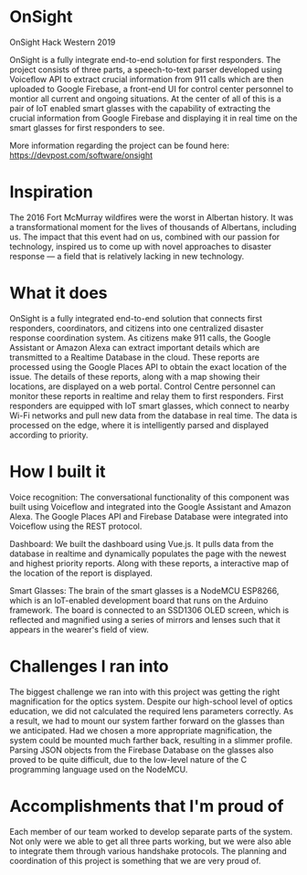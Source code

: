 # OnSight
OnSight Hack Western 2019

OnSight is a fully integrate end-to-end solution for first responders. The project consists of three parts, a speech-to-text parser developed using Voiceflow API to extract crucial information from 911 calls which are then uploaded to Google Firebase, a front-end UI for control center personnel to montior all current and ongoing situations. At the center of all of this is a pair of IoT enabled smart glasses with the capability of extracting the crucial information from Google Firebase and displaying it in real time on the smart glasses for first responders to see. 

More information regarding the project can be found here: https://devpost.com/software/onsight

# Inspiration
The 2016 Fort McMurray wildfires were the worst in Albertan history. It was a transformational moment for the lives of thousands of Albertans, including us. The impact that this event had on us, combined with our passion for technology, inspired us to come up with novel approaches to disaster response — a field that is relatively lacking in new technology.

# What it does
OnSight is a fully integrated end-to-end solution that connects first responders, coordinators, and citizens into one centralized disaster response coordination system. As citizens make 911 calls, the Google Assistant or Amazon Alexa can extract important details which are transmitted to a Realtime Database in the cloud. These reports are processed using the Google Places API to obtain the exact location of the issue. The details of these reports, along with a map showing their locations, are displayed on a web portal. Control Centre personnel can monitor these reports in realtime and relay them to first responders. First responders are equipped with IoT smart glasses, which connect to nearby Wi-Fi networks and pull new data from the database in real time. The data is processed on the edge, where it is intelligently parsed and displayed according to priority.

# How I built it
Voice recognition: The conversational functionality of this component was built using Voiceflow and integrated into the Google Assistant and Amazon Alexa. The Google Places API and Firebase Database were integrated into Voiceflow using the REST protocol.

Dashboard: We built the dashboard using Vue.js. It pulls data from the database in realtime and dynamically populates the page with the newest and highest priority reports. Along with these reports, a interactive map of the location of the report is displayed.

Smart Glasses: The brain of the smart glasses is a NodeMCU ESP8266, which is an IoT-enabled development board that runs on the Arduino framework. The board is connected to an SSD1306 OLED screen, which is reflected and magnified using a series of mirrors and lenses such that it appears in the wearer's field of view.

# Challenges I ran into
The biggest challenge we ran into with this project was getting the right magnification for the optics system. Despite our high-school level of optics education, we did not calculated the required lens parameters correctly. As a result, we had to mount our system farther forward on the glasses than we anticipated. Had we chosen a more appropriate magnification, the system could be mounted much farther back, resulting in a slimmer profile. Parsing JSON objects from the Firebase Database on the glasses also proved to be quite difficult, due to the low-level nature of the C programming language used on the NodeMCU.

# Accomplishments that I'm proud of
Each member of our team worked to develop separate parts of the system. Not only were we able to get all three parts working, but we were also able to integrate them through various handshake protocols. The planning and coordination of this project is something that we are very proud of.
